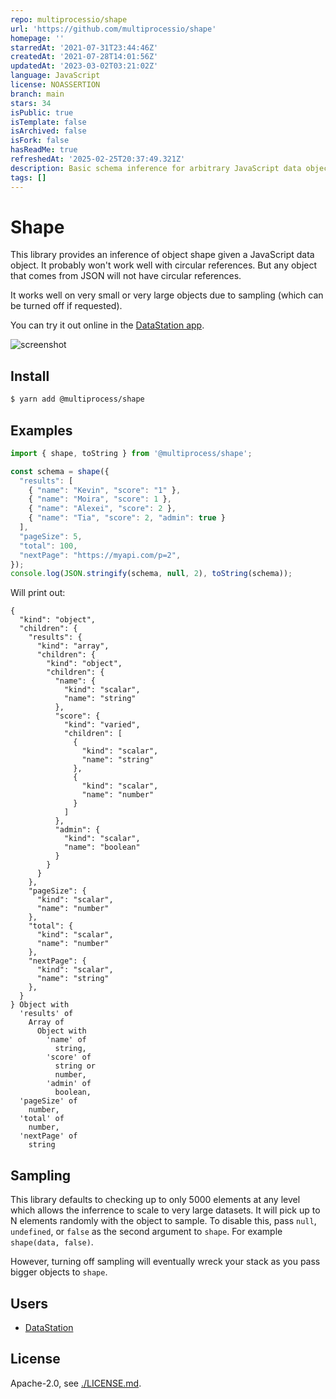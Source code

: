 ```yaml
---
repo: multiprocessio/shape
url: 'https://github.com/multiprocessio/shape'
homepage: ''
starredAt: '2021-07-31T23:44:46Z'
createdAt: '2021-07-28T14:01:56Z'
updatedAt: '2023-03-02T03:21:02Z'
language: JavaScript
license: NOASSERTION
branch: main
stars: 34
isPublic: true
isTemplate: false
isArchived: false
isFork: false
hasReadMe: true
refreshedAt: '2025-02-25T20:37:49.321Z'
description: Basic schema inference for arbitrary JavaScript data objects
tags: []
---
```


# Shape

This library provides an inference of object shape given a JavaScript
data object. It probably won't work well with circular references. But
any object that comes from JSON will not have circular references.

It works well on very small or very large objects due to sampling
(which can be turned off if requested).

You can try it out online in the [DataStation app](https://app.datastation.multiprocess.io/).

![screenshot](./screenshot.png)

## Install

```bash
$ yarn add @multiprocess/shape
```

## Examples

```javascript
import { shape, toString } from '@multiprocess/shape';

const schema = shape({
  "results": [
    { "name": "Kevin", "score": "1" },
    { "name": "Moira", "score": 1 },
    { "name": "Alexei", "score": 2 },
    { "name": "Tia", "score": 2, "admin": true }
  ],
  "pageSize": 5,
  "total": 100,
  "nextPage": "https://myapi.com/p=2",
});
console.log(JSON.stringify(schema, null, 2), toString(schema));
```

Will print out:

```
{    
  "kind": "object",
  "children": {
    "results": {
      "kind": "array",
      "children": {
        "kind": "object",
        "children": {
          "name": {
            "kind": "scalar",
            "name": "string"
          },      
          "score": {
            "kind": "varied",
            "children": [
              {
                "kind": "scalar",
                "name": "string"
              },
              {
                "kind": "scalar",
                "name": "number"
              }
            ]
          },
          "admin": {
            "kind": "scalar",
            "name": "boolean"
          }
        }
      }
    },
    "pageSize": {
      "kind": "scalar",
      "name": "number"
    },
    "total": {
      "kind": "scalar",
      "name": "number"
    },
    "nextPage": {
      "kind": "scalar",
      "name": "string"
    },
  }
} Object with
  'results' of
    Array of
      Object with
        'name' of
          string,
        'score' of
          string or
          number,
        'admin' of
          boolean,
  'pageSize' of
    number,
  'total' of
    number,
  'nextPage' of
    string
```

## Sampling

This library defaults to checking up to only 5000 elements at any
level which allows the inferrence to scale to very large datasets. It
will pick up to N elements randomly with the object to sample. To
disable this, pass `null`, `undefined`, or `false` as the second
argument to `shape`. For example `shape(data, false)`.

However, turning off sampling will eventually wreck your stack as you
pass bigger objects to `shape`.

## Users

* [DataStation](https://github.com/multiprocessio/datastation)

## License

Apache-2.0, see [./LICENSE.md](./LICENSE.md).
